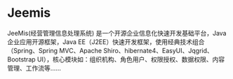 # Jeemis
JeeMis(经营管理信息处理系统) 是一个开源企业信息化快速开发基础平台，Java企业应用开源框架，Java EE（J2EE）快速开发框架，使用经典技术组合（Spring、Spring MVC、Apache Shiro、hibernate4、EasyUI、Jqgrid、Bootstrap UI），核心模块如：组织机构、角色用户、权限授权、数据权限、内容管理、工作流等……
